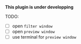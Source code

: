 **This plugin is under developping**

TODO:

- [ ] open `filter window`
- [ ] open `preview window`
- [ ] use terminal for `preview window`
